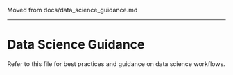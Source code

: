 Moved from docs/data_science_guidance.md

---

# Data Science Guidance

Refer to this file for best practices and guidance on data science workflows.
